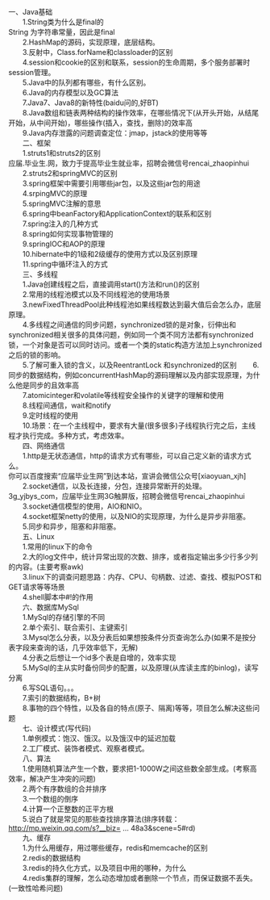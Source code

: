 一、Java基础   
　　1.String类为什么是final的      
String 为字符串常量，因此是final   
　　2.HashMap的源码，实现原理，底层结构。   
　　3.反射中，Class.forName和classloader的区别   
　　4.session和cookie的区别和联系，session的生命周期，多个服务部署时session管理。   
　　5.Java中的队列都有哪些，有什么区别。   
　　6.Java的内存模型以及GC算法   
　　7.Java7、Java8的新特性(baidu问的,好BT)   
　　8.Java数组和链表两种结构的操作效率，在哪些情况下(从开头开始，从结尾开始，从中间开始)，哪些操作(插入，查找，删除)的效率高    
　　9.Java内存泄露的问题调查定位：jmap，jstack的使用等等   
　　二、框架   
　　1.struts1和struts2的区别     
应届.毕业生.网，致力于提高毕业生就业率，招聘会微信号rencai_zhaopinhui  
　　2.struts2和springMVC的区别   
　　3.spring框架中需要引用哪些jar包，以及这些jar包的用途   
　　4.srpingMVC的原理   
　　5.springMVC注解的意思   
　　6.spring中beanFactory和ApplicationContext的联系和区别   
　　7.spring注入的几种方式   
　　8.spring如何实现事物管理的   
　　9.springIOC和AOP的原理   
　　10.hibernate中的1级和2级缓存的使用方式以及区别原理   
　　11.spring中循环注入的方式   
　　三、多线程   
　　1.Java创建线程之后，直接调用start()方法和run()的区别   
　　2.常用的线程池模式以及不同线程池的使用场景   
　　3.newFixedThreadPool此种线程池如果线程数达到最大值后会怎么办，底层原理。   
　　4.多线程之间通信的同步问题，synchronized锁的是对象，衍伸出和synchronized相关很多的具体问题，例如同一个类不同方法都有synchronized锁，一个对象是否可以同时访问。或者一个类的static构造方法加上synchronized之后的锁的影响。   
　　5.了解可重入锁的含义，以及ReentrantLock 和synchronized的区别
　　6.同步的数据结构，例如concurrentHashMap的源码理解以及内部实现原理，为什么他是同步的且效率高   
　　7.atomicinteger和volatile等线程安全操作的关键字的理解和使用   
　　8.线程间通信，wait和notify   
　　9.定时线程的使用      
　　10.场景：在一个主线程中，要求有大量(很多很多)子线程执行完之后，主线程才执行完成。多种方式，考虑效率。   
　　四、网络通信   
　　1.http是无状态通信，http的请求方式有哪些，可以自己定义新的请求方式么。   
你可以百度搜索“应届毕业生网”到达本站，宣讲会微信公众号[xiaoyuan_xjh]
　　2.socket通信，以及长连接，分包，连接异常断开的处理。   
3g_yjbys_com，应届毕业生网3G触屏版，招聘会微信号rencai_zhaopinhui
　　3.socket通信模型的使用，AIO和NIO。   
　　4.socket框架netty的使用，以及NIO的实现原理，为什么是异步非阻塞。   
　　5.同步和异步，阻塞和非阻塞。   
　　五、Linux   
　　1.常用的linux下的命令   
　　2.大的log文件中，统计异常出现的次数、排序，或者指定输出多少行多少列的内容。(主要考察awk)   
　　3.linux下的调查问题思路：内存、CPU、句柄数、过滤、查找、模拟POST和GET请求等等场景   
　　4.shell脚本中#!的作用   
　　六、数据库MySql   
　　1.MySql的存储引擎的不同   
　　2.单个索引、联合索引、主键索引   
　　3.Mysql怎么分表，以及分表后如果想按条件分页查询怎么办(如果不是按分表字段来查询的话，几乎效率低下，无解)   
　　4.分表之后想让一个id多个表是自增的，效率实现   
　　5.MySql的主从实时备份同步的配置，以及原理(从库读主库的binlog)，读写分离   
　　6.写SQL语句。。。    
　　7.索引的数据结构，B+树   
　　8.事物的四个特性，以及各自的特点(原子、隔离)等等，项目怎么解决这些问题   
　　七、设计模式(写代码)   
　　1.单例模式：饱汉、饿汉。以及饿汉中的延迟加载   
　　2.工厂模式、装饰者模式、观察者模式。   
　　八、算法   
　　1.使用随机算法产生一个数，要求把1-1000W之间这些数全部生成。(考察高效率，解决产生冲突的问题)    
　　2.两个有序数组的合并排序     
　　3.一个数组的倒序    
　　4.计算一个正整数的正平方根    
　　5.说白了就是常见的那些查找排序算法(排序转载：http://mp.weixin.qq.com/s?__biz= ... 48a3&scene=5#rd)    
　　九、缓存   
　　1.为什么用缓存，用过哪些缓存，redis和memcache的区别   
　　2.redis的数据结构   
　　3.redis的持久化方式，以及项目中用的哪种，为什么   
　　4.redis集群的理解，怎么动态增加或者删除一个节点，而保证数据不丢失。(一致性哈希问题)   